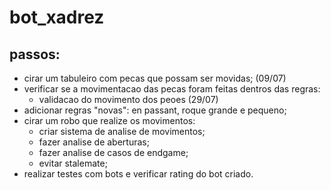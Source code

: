 # bot_xadrez
 ## passos:
 * cirar um tabuleiro com pecas que possam ser movidas; (09/07)
 * verificar se a movimentacao das pecas foram feitas dentros das regras:
   * validacao do movimento dos peoes (29/07) 
 * adicionar regras "novas": en passant, roque grande e pequeno;
 * cirar um robo que realize os movimentos:
   * criar sistema de analise de movimentos;
   * fazer analise de aberturas;
   * fazer analise de casos de endgame;
   * evitar stalemate;
 * realizar testes com bots e verificar rating do bot criado.
  
